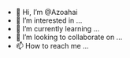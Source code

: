 
- 👋 Hi, I’m @Azoahai
- 👀 I’m interested in ...
- 🌱 I’m currently learning ...
- 💞️ I’m looking to collaborate on ...
- 📫 How to reach me ...

<!---
Azoahai/Azoahai is a ✨ special ✨ repository because its `README.md` (this file) appears on your GitHub profile.
You can click the Preview link to take a look at your changes.
--->

